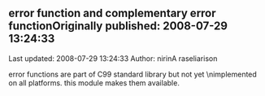 ## error function and complementary error functionOriginally published: 2008-07-29 13:24:33 
Last updated: 2008-07-29 13:24:33 
Author: nirinA raseliarison 
 
error functions are part of C99 standard library but not yet\nimplemented on all platforms. this module makes them available.